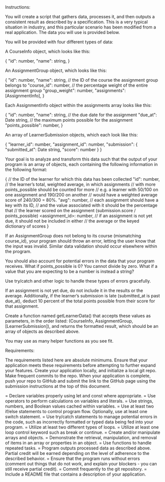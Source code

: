 Instructions:

You will create a script that gathers data, processes it, and then outputs a consistent result as described by a specification. This is a very typical situation in industry, and this particular scenario has been modified from a real application. The data you will use is provided below.

You will be provided with four different types of data:

A CourseInfo object, which looks like this:

  {
    "id": number,
    "name": string,
  }

An AssignmentGroup object, which looks like this:

  {
    "id": number,
    "name": string,
    // the ID of the course the assignment group belongs to
    "course_id": number,
    // the percentage weight of the entire assignment group
    "group_weight": number,
    "assignments": [AssignmentInfo],
  }

Each AssignmentInfo object within the assignments array looks like this:

  {
    "id": number,
    "name": string,
    // the due date for the assignment
    "due_at": Date string,
    // the maximum points possible for the assignment
    "points_possible": number,
  }

An array of LearnerSubmission objects, which each look like this:

  {
      "learner_id": number,
      "assignment_id": number,
      "submission": {
        "submitted_at": Date string,
        "score": number
      }
  }

Your goal is to analyze and transform this data such that the output of your program is an array of objects, each containing the following information in the following format:

  {
      // the ID of the learner for which this data has been collected
      "id": number,
      // the learner’s total, weighted average, in which assignments
      // with more points_possible should be counted for more
      // e.g. a learner with 50/100 on one assignment and 190/200 on another
      // would have a weighted average score of 240/300 = 80%.
      "avg": number,
      // each assignment should have a key with its ID,
      // and the value associated with it should be the percentage that
      // the learner scored on the assignment (submission.score / points_possible)
      <assignment_id>: number,
      // if an assignment is not yet due, it should not be included in either
      // the average or the keyed dictionary of scores
  }

If an AssignmentGroup does not belong to its course (mismatching course_id), your program should throw an error, letting the user know that the input was invalid. Similar data validation should occur elsewhere within the program.

You should also account for potential errors in the data that your program receives. What if points_possible is 0? You cannot divide by zero. What if a value that you are expecting to be a number is instead a string? 

Use try/catch and other logic to handle these types of errors gracefully.

If an assignment is not yet due, do not include it in the results or the average. Additionally, if the learner’s submission is late (submitted_at is past due_at), deduct 10 percent of the total points possible from their score for that assignment.

Create a function named getLearnerData() that accepts these values as parameters, in the order listed: (CourseInfo, AssignmentGroup, [LearnerSubmission]), and returns the formatted result, which should be an array of objects as described above.

You may use as many helper functions as you see fit.

Requirements:

The requirements listed here are absolute minimums. 
Ensure that your application meets these requirements before attempting to further expand your features.
Create your application locally, and initialize a local git repo. Make frequent commits to the repo. 
When your application is complete, push your repo to GitHub and submit the link to the GitHub page using the submission instructions at the top of this document.

 = Declare variables properly using let and const where appropriate.
 = Use operators to perform calculations on variables and literals.
 = Use strings, numbers, and Boolean values cached within variables.
 = Use at least two if/else statements to control program flow. Optionally, use at least one switch statement.
 = Use try/catch statements to manage potential errors in the code, such as incorrectly formatted or typed data being fed into your program.
 = Utilize at least two different types of loops.
 = Utilize at least one loop control keyword such as break or continue.
 = Create and/or manipulate arrays and objects.
 = Demonstrate the retrieval, manipulation, and removal of items in an array or properties in an object.
 = Use functions to handle repeated tasks.
 = Program outputs processed data as described above. Partial credit will be earned depending on the level of adherence to the described behavior.
 = Ensure that the program runs without errors (comment out things that do not work, and explain your blockers - you can still receive partial credit).
 = Commit frequently to the git repository.
 = Include a README file that contains a description of your application.

